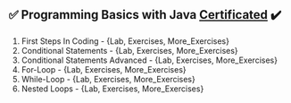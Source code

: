 <h2 dir="auto">
<g-emoji class="g-emoji" alias="white_check_mark" fallback-src="https://github.githubassets.com/images/icons/emoji/unicode/2705.png">✅</g-emoji>
Programming Basics with Java
<a href="https://softuni.bg/certificates/details/116262/73050821" rel="nofollow">Certificated</a>
<g-emoji class="g-emoji" alias="heavy_check_mark" fallback-src="https://github.githubassets.com/images/icons/emoji/unicode/2714.png">✔️</g-emoji>
</h2>

1. First Steps In Coding - {Lab, Exercises, More_Exercises}
2. Conditional Statements - {Lab, Exercises, More_Exercises}
3. Conditional Statements Advanced - {Lab, Exercises, More_Exercises}
4. For-Loop - {Lab, Exercises, More_Exercises}
5. While-Loop - {Lab, Exercises, More_Exercises}
6. Nested Loops - {Lab, Exercises, More_Exercises}
